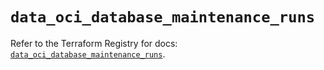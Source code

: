 # `data_oci_database_maintenance_runs`

Refer to the Terraform Registry for docs: [`data_oci_database_maintenance_runs`](https://registry.terraform.io/providers/oracle/oci/6.18.0/docs/data-sources/database_maintenance_runs).
